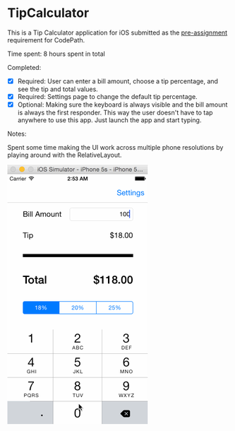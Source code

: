 # TipCalculator

This is a Tip Calculator application for iOS submitted as the [pre-assignment](https://gist.github.com/timothy1ee/7747214) requirement for CodePath.

Time spent: 8 hours spent in total

Completed:

 * [x] Required: User can enter a bill amount, choose a tip percentage, and see the tip and total values.
 * [x] Required: Settings page to change the default tip percentage.
 * [x] Optional: Making sure the keyboard is always visible and the bill amount is always the first responder. This way the user doesn't have to tap anywhere to use this app. Just launch the app and start typing.
 
Notes:

Spent some time making the UI work across multiple phone resolutions by playing around with the RelativeLayout.

![Video Walkthrough](TipCalculator.gif)
